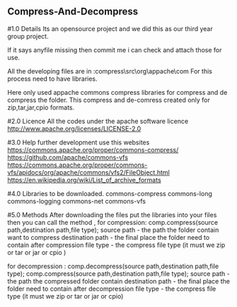 ## Compress-And-Decompress
#1.0 Details
Its an opensource project and we did this as our third year group project.

If it says anyfile missing then commit me i can check and attach those for use.

All the developing files are in :compress\src\org\appache\com
For this process need to have libraries.

Here only used appache commons compress libraries for compress and de compress the folder.
This compress and de-comress created only for zip,tar,jar,cpio formats.

#2.0 Licence
All the codes under the apache software licence
 http://www.apache.org/licenses/LICENSE-2.0
 
 #3.0 Help
 further development use this websites 
 https://commons.apache.org/proper/commons-compress/
 https://github.com/apache/commons-vfs
 https://commons.apache.org/proper/commons-vfs/apidocs/org/apache/commons/vfs2/FileObject.html
 https://en.wikipedia.org/wiki/List_of_archive_formats
 
 #4.0 Libraries to be downloaded.
commons-compress
commons-long
commons-logging
commons-net
commons-vfs

#5.0 Methods
After downloading the files put the libraries into your files
then you can call the method ,
for compression:
comp.compress(source path,destination path,file type);
source path - the path the folder contain want to compress
destination path - the final place the folder need to contain after compression
file type - the compress file type (it must we zip or tar or jar or cpio )  

for decompression :
comp.decompress(source path,destination path,file type);
comp.compress(source path,destination path,file type);
source path - the path the compressed folder contain
destination path - the final place the folder need to contain after decompression
file type - the compress file type (it must we zip or tar or jar or cpio)
